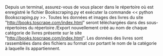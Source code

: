 Depuis un terminal, assurez-vous de vous placer dans le répertoire où est enregistré le fichier Bookscraping.py et 
exécuter la commande << python Bookscraping.py >>. Toutes les données et images des livres du 
site "http://books.toscrape.com/index.html" seront téléchargées dans des sous-répertoires du répertoire /Export nouvellement créé au nom de chaque catégorie de livres présente sur le site "http://books.toscrape.com/index.html".
Les données des livres sont rassemblées dans des fichiers au format csv portant le nom de la catégorie à laquelle ils appartiennent.